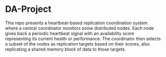 # DA-Project

This repo presents a heartbeat-based replication coordination system where a central 
coordinator monitors some distributed nodes. Each node gives back a periodic heartbeat 
signal with an availability score representing its current health or performance. The 
coordinator then selects a subset of the nodes as replication targets based on their scores, 
also replicating a shared memory block of data to those targets.
